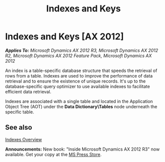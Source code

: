 ﻿---
title: Indexes and Keys
TOCTitle: Indexes and Keys
ms:assetid: f6e2d79b-ecfe-4ded-8c5c-29d8e4a75e2a
ms:mtpsurl: https://msdn.microsoft.com/en-us/library/Bb309284(v=AX.60)
ms:contentKeyID: 35253615
ms.date: 05/18/2015
mtps_version: v=AX.60
---

# Indexes and Keys [AX 2012]


_**Applies To:** Microsoft Dynamics AX 2012 R3, Microsoft Dynamics AX 2012 R2, Microsoft Dynamics AX 2012 Feature Pack, Microsoft Dynamics AX 2012_

An index is a table-specific database structure that speeds the retrieval of rows from a table. Indexes are used to improve the performance of data retrieval and to ensure the existence of unique records. It's up to the database-specific query optimizer to use available indexes to facilitate efficient data retrieval.

Indexes are associated with a single table and located in the Application Object Tree (AOT) under the **Data Dictionary\\Tables** node underneath the specific table.

## See also

[Indexes Overview](indexes-overview.md)

  
**Announcements:** New book: "Inside Microsoft Dynamics AX 2012 R3" now available. Get your copy at the [MS Press Store](https://www.microsoftpressstore.com/store/inside-microsoft-dynamics-ax-2012-r3-9780735685109).

